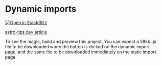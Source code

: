 # Dynamic imports

[![Open in StackBlitz](https://developer.stackblitz.com/img/open_in_stackblitz.svg)](https://stackblitz.com/github/astrolicious/astro-tips.dev/tree/main/examples/script-tag-dynamic-imports)

[astro-tips.dev article](https://astro-tips.dev/tips/script-tag-dynamic-imports/)

To see the magic, build and preview this project. You can expect a 38kb .js file to be downloaded when the button is clicked on the dynamic import page, and the same file to be downloaded immediately on the static import page.